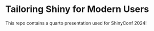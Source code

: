 # Tailoring Shiny for Modern Users

This repo contains a quarto presentation used for ShinyConf 2024!
